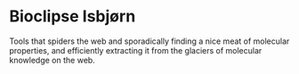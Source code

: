 Bioclipse Isbjørn
=================

Tools that spiders the web and sporadically finding a nice meat of molecular
properties, and efficiently extracting it from the glaciers of molecular
knowledge on the web.
